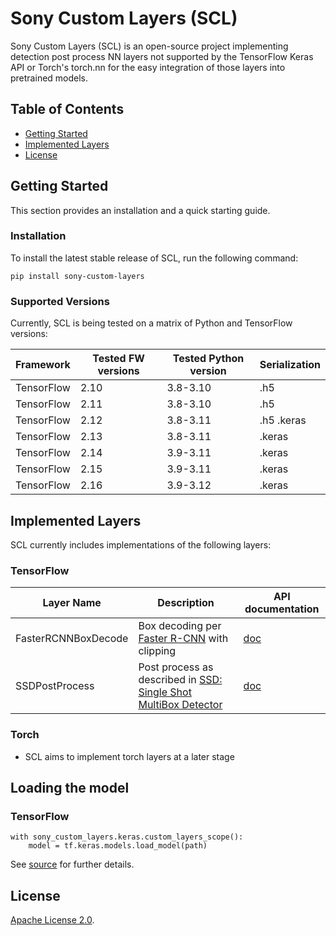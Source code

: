 # Sony Custom Layers (SCL)

Sony Custom Layers (SCL) is an open-source project implementing detection post process NN layers not supported by the TensorFlow Keras API or Torch's torch.nn for the easy integration of those layers into pretrained models.

## Table of Contents

- [Getting Started](#getting-started)
- [Implemented Layers](#implemented-layers)
- [License](#license)


## Getting Started

This section provides an installation and a quick starting guide.

### Installation

To install the latest stable release of SCL, run the following command:
```
pip install sony-custom-layers
```

### Supported Versions

Currently, SCL is being tested on a matrix of Python and TensorFlow versions:

| **Framework** | **Tested FW versions** | **Tested Python version** | **Serialization** |
|---------------|------------------------|---------------------------|-------------------|
| TensorFlow    | 2.10                   | 3.8-3.10                  | .h5               |
| TensorFlow    | 2.11                   | 3.8-3.10                  | .h5               |
| TensorFlow    | 2.12                   | 3.8-3.11                  | .h5  .keras       |
| TensorFlow    | 2.13                   | 3.8-3.11                  | .keras            |
| TensorFlow    | 2.14                   | 3.9-3.11                  | .keras            |
| TensorFlow    | 2.15                   | 3.9-3.11                  | .keras            |
| TensorFlow    | 2.16                   | 3.9-3.12                  | .keras            |

## Implemented Layers
SCL currently includes implementations of the following layers:
### TensorFlow

| **Layer Name** | **Description**                                      | **API documentation**     |
|-------------------------|---------------------------------------------|---------------------------|
|  FasterRCNNBoxDecode    | Box decoding per [Faster R-CNN](https://arxiv.org/abs/1506.01497) with clipping |  [doc](./sony_custom_layers/keras/object_detection/ssd_pp.md)              |            
|  SSDPostProcess    | Post process as described in [SSD: Single Shot MultiBox Detector](https://arxiv.org/abs/1512.02325)  |[doc](./sony_custom_layers/keras/object_detection/faster_rcnn_box_decode.md)                | 

### Torch
* SCL aims to implement torch layers at a later stage

## Loading the model
### TensorFlow
```
with sony_custom_layers.keras.custom_layers_scope():
    model = tf.keras.models.load_model(path)
```
See [source](sony_custom_layers/keras/custom_objects.py) for further details.

## License
[Apache License 2.0](LICENSE.md).


